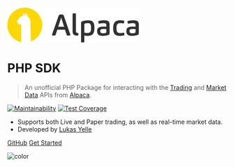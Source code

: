 ![logo](_images/logo.svg)

# PHP SDK <small></small>

> An unofficial PHP Package for interacting with the [Trading](https://alpaca.markets/docs/api-documentation/api-v2/) and [Market Data](https://alpaca.markets/docs/api-documentation/api-v2/market-data/) APIs from [Alpaca](https://alpaca.markets/).

[![Maintainability](https://api.codeclimate.com/v1/badges/804cf06abfd093cf51f1/maintainability)](https://codeclimate.com/github/lukasyelle/alpaca-sdk/maintainability)
[![Test Coverage](https://api.codeclimate.com/v1/badges/804cf06abfd093cf51f1/test_coverage)](https://codeclimate.com/github/lukasyelle/alpaca-sdk/test_coverage)
- Supports both Live and Paper trading, as well as real-time market data.
- Developed by [Lukas Yelle](https://github.com/lukasyelle/)

[GitHub](https://github.com/lukasyelle/alpaca-sdk/)
[Get Started](/getting-started.md)

![color](#FFD700)
